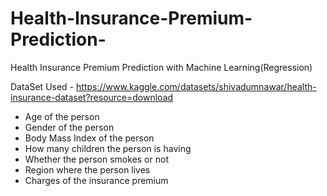 # Health-Insurance-Premium-Prediction-
Health Insurance Premium Prediction with Machine Learning(Regression)

DataSet Used - https://www.kaggle.com/datasets/shivadumnawar/health-insurance-dataset?resource=download

- Age of the person
- Gender of the person
- Body Mass Index of the person
- How many children the person is having
- Whether the person smokes or not
- Region where the person lives
- Charges of the insurance premium
